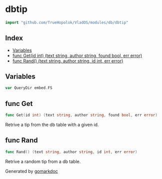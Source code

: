 <!-- Code generated by gomarkdoc. DO NOT EDIT -->

# dbtip

```go
import "github.com/TrueHopolok/VladOS/modules/db/dbtip"
```

## Index

- [Variables](<#variables>)
- [func Get\(id int\) \(text string, author string, found bool, err error\)](<#Get>)
- [func Rand\(\) \(text string, author string, id int, err error\)](<#Rand>)


## Variables

<a name="QueryDir"></a>

```go
var QueryDir embed.FS
```

<a name="Get"></a>
## func Get

```go
func Get(id int) (text string, author string, found bool, err error)
```

Retrive a tip from the db table with a given id.

<a name="Rand"></a>
## func Rand

```go
func Rand() (text string, author string, id int, err error)
```

Retrive a random tip from a db table.

Generated by [gomarkdoc](<https://github.com/princjef/gomarkdoc>)
